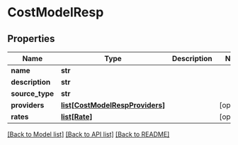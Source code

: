# CostModelResp

## Properties
Name | Type | Description | Notes
------------ | ------------- | ------------- | -------------
**name** | **str** |  | 
**description** | **str** |  | 
**source_type** | **str** |  | 
**providers** | [**list[CostModelRespProviders]**](CostModelRespProviders.md) |  | [optional] 
**rates** | [**list[Rate]**](Rate.md) |  | [optional] 

[[Back to Model list]](../README.md#documentation-for-models) [[Back to API list]](../README.md#documentation-for-api-endpoints) [[Back to README]](../README.md)


